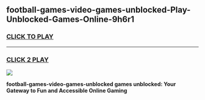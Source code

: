 
## football-games-video-games-unblocked-Play-Unblocked-Games-Online-9h6r1
<h3>
<a href="https://premium76.site?title=football-games-video-games-unblocked&ref=25A">CLICK TO PLAY</a></h3>
<hr>

<h3>
<a href="https://premium76.site?title=football-games-video-games-unblocked&ref=25A">CLICK 2 PLAY</a>
  
</h3>

<a href="https://premium76.site?title=football-games-video-games-unblocked&ref=25A"><img src="https://clearcache.store/games.png"></a>


**football-games-video-games-unblocked games unblocked: Your Gateway to Fun and Accessible Online Gaming**
